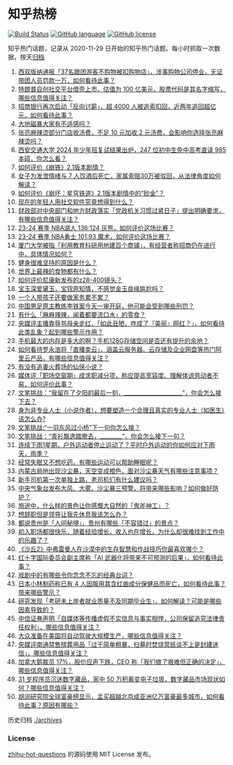 # 知乎热榜
[![Build Status](https://github.com/ToWeLong/zhihu-hot-questions/workflows/CI/badge.svg)](https://github.com/ToWeLong/zhihu-hot-questions/actions)
[![GitHub language](https://img.shields.io/badge/language-golang-orange.svg)](https://golang.org/)
[![GitHub license](https://img.shields.io/github/license/ToWeLong/zhihu-hot-questions)](https://github.com/ToWeLong/zhihu-hot-questions/blob/main/LICENSE)

知乎热门话题，记录从 2020-11-29 日开始的知乎热门话题。每小时抓取一次数据，按天[归档](./archives)

<!-- BEGIN -->

1. [西双版纳通报「37名跟团游客不购物被扣购物店」，涉事购物公司停业，无证带团人员罚款一万，如何看待此事？](https://www.zhihu.com/question/650396003)
1. [特朗普自创社交平台借壳上市，估值为 100 亿美元，股票代码是其名字缩写，哪些信息值得关注？](https://www.zhihu.com/question/650407747)
1. [招商银行再次启动「反向讨薪」，超 4000 人被追索扣回，近两年追回超亿元，如何看待此事？](https://www.zhihu.com/question/650502312)
1. [大地磁暴大家有不适感吗？](https://www.zhihu.com/question/650144403)
1. [张亮麻辣烫部分门店收汤费，不足 10 元加收 2 元汤费，会影响你选择张亮麻辣烫吗？](https://www.zhihu.com/question/650172021)
1. [西安交通大学 2024 年少年班复试结果出炉，247 位初中生免中高考直读 985 本硕，你怎么看？](https://www.zhihu.com/question/650028495)
1. [如何评价《崩铁》2.1版本剧情？](https://www.zhihu.com/question/650368090)
1. [女子为发泄情绪与 7 人饮酒后死亡，家属索赔30万被驳回，从法律角度如何解读？](https://www.zhihu.com/question/650380621)
1. [如何评价《崩坏：星穹铁道》2.1版本剧情中的“砂金”？](https://www.zhihu.com/question/650483484)
1. [现在的年轻人用社交软件究竟想得到什么？](https://www.zhihu.com/question/650419381)
1. [财政部对中央部门和地方财政落实「党政机关习惯过紧日子」提出明确要求，有哪些信息值得关注？](https://www.zhihu.com/question/650427279)
1. [23-24 赛季 NBA湖人 136:124 灰熊，如何评价这场比赛？](https://www.zhihu.com/question/650501480)
1. [23-24 赛季 NBA勇士 101:93 魔术，如何评价这场比赛？](https://www.zhihu.com/question/650498233)
1. [厦门大学被指「利用教育科研用地建百个商铺」，有经营者称招商仍在进行中，具体情况如何？](https://www.zhihu.com/question/650419616)
1. [健身很难坚持的原因是什么？](https://www.zhihu.com/question/650414305)
1. [世界上最辣的食物都有什么？](https://www.zhihu.com/question/649692901)
1. [如何评价尼康新发布的z28-400镜头？](https://www.zhihu.com/question/650369587)
1. [宝玉深爱黛玉，宝钗原知情，不感觉金玉良缘尴尬吗？](https://www.zhihu.com/question/650347194)
1. [一个人带孩子还要做家务累不累？](https://www.zhihu.com/question/650254398)
1. [中国男足原主教练李铁案今天一审开庭，他可能会受到哪些刑罚？](https://www.zhihu.com/question/650500171)
1. [有什么「麻麻辣辣，闻着都要流口水」的零食？](https://www.zhihu.com/question/649692832)
1. [央媒评主播靠辱骂母亲走红，「如此丑陋，咋成了『美丽』网红？」，如何看待此类乱象？起到哪些警示作用？](https://www.zhihu.com/question/650413100)
1. [手机最大的内存是多大的啊？手机128G存储空间是否还有提升的余地？](https://www.zhihu.com/question/649555385)
1. [如何看待罗永浩将「直播卖云」，涵盖云服务器、云存储及企业网盘等热门阿里云产品，有哪些信息值得关注？](https://www.zhihu.com/question/650473562)
1. [有没有追妻火葬场的仙侠小说？](https://www.zhihu.com/question/648261956)
1. [媒体评「职场空窗期」成求职减分项，称应提高宽容度、理解体谅劳动者不易，如何评价此事？](https://www.zhihu.com/question/650505514)
1. [文笔挑战：“我留在了夕阳的最后一刻，_____________________”，你会怎么接下去？](https://www.zhihu.com/question/650417248)
1. [身为非专业人士（小说作者），想要塑造一个合理且真实的专业人士（如医生）该怎么办?](https://www.zhihu.com/question/649409406)
1. [文笔挑战:“一羽东风过小桥”下一句你怎么接？](https://www.zhihu.com/question/650502711)
1. [文笔挑战：“青衫飘逸踏歌去，________”，你会怎么接下一句？](https://www.zhihu.com/question/650459543)
1. [连续下雨1星期，户外运动者停止运动了？平时户外运动的你如何应对下雨天，雨季？](https://www.zhihu.com/question/650489358)
1. [经常失眠又不想吃药，有哪些运动可以帮助睡眠呢？](https://www.zhihu.com/question/650501611)
1. [内蒙古局地出现沙尘暴，天空变成橙色，面对沙尘暴天气有哪些注意事项？](https://www.zhihu.com/question/650413317)
1. [新手司机第一次单独上路，老司机们有什么建议吗？](https://www.zhihu.com/question/650505008)
1. [中央气象台发布大风、大雾、沙尘暴三预警，将带来哪些影响？如何做好防护？](https://www.zhihu.com/question/650415674)
1. [旅途中，什么样的景色让你感慨大自然的「鬼斧神工」？](https://www.zhihu.com/question/648202144)
1. [想辞职但是领导让我先休息我该怎么办？](https://www.zhihu.com/question/650179591)
1. [都说贵州是「人间秘境」，贵州有哪些「不容错过」的景点？](https://www.zhihu.com/question/647434028)
1. [初入职场都很快乐，随着经验增长，收入也在增长，为什么却很难找到工作中的乐趣了？](https://www.zhihu.com/question/650156061)
1. [《沙丘2》中弗雷曼人在沙漠中的生存智慧和作战技巧你最喜欢哪个？](https://www.zhihu.com/question/648101055)
1. [红十字国际委员会副主席称「AI 武器化将带来不可预测的后果」，如何看待此事？](https://www.zhihu.com/question/650415433)
1. [戏剧中的有哪些令你念念不忘的经典台词？](https://www.zhihu.com/question/649665337)
1. [日本小林制药称已有 4 人因服用其含红曲成分保健品而死亡，如何看待此事？带来哪些警示？](https://www.zhihu.com/question/650509465)
1. [研究发现「考研未上岸者就业质量不及同期毕业生」，如何解读？可能是哪些因素导致的？](https://www.zhihu.com/question/650511580)
1. [中信证券声明「自媒体等传播虚假不实信息与事实相悖，公司保留追究法律责任权利」，哪些信息值得关注？](https://www.zhihu.com/question/650514058)
1. [大众准备在美国将自动驾驶大规模生产，哪些信息值得关注？](https://www.zhihu.com/question/649466341)
1. [央媒评南通禁售殡葬用品「过于简单粗暴，扫墓时焚烧冥纸谈不上是封建迷信」，哪些信息值得关注？](https://www.zhihu.com/question/650407674)
1. [加拿大鹅裁员 17%，股价应声下跌，CEO 称「我们做了艰难但正确的决定」，哪些信息值得关注？](https://www.zhihu.com/question/650390151)
1. [31 岁程序员沉迷数字藏品，家中 50 万积蓄变电子垃圾，数字藏品市场现状如何？哪些信息值得关注？](https://www.zhihu.com/question/650353996)
1. [胡润研究院全球富豪榜显示，孟买超越北京成亚洲亿万富豪最多城市，如何看待此事？原因有哪些？](https://www.zhihu.com/question/650503484)

<!-- END -->

历史归档 [./archives](./archives)


### License
[zhihu-hot-questions](https://github.com/towelong/zhihu-hot-questions) 的源码使用 MIT License 发布。